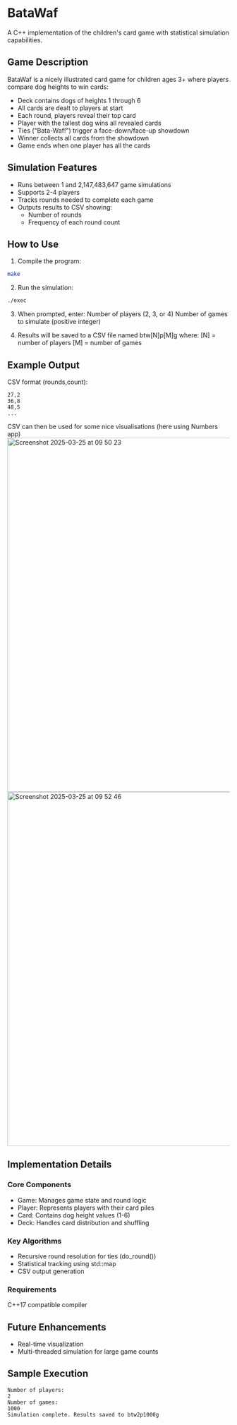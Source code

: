 # BataWaf
A C++ implementation of the children's card game with statistical simulation capabilities.

## Game Description
BataWaf is a nicely illustrated card game for children ages 3+ where players compare dog heights to win cards:

- Deck contains dogs of heights 1 through 6
- All cards are dealt to players at start
- Each round, players reveal their top card
- Player with the tallest dog wins all revealed cards
- Ties ("Bata-Waf!") trigger a face-down/face-up showdown
- Winner collects all cards from the showdown
- Game ends when one player has all the cards

## Simulation Features
- Runs between 1 and 2,147,483,647 game simulations
- Supports 2-4 players
- Tracks rounds needed to complete each game
- Outputs results to CSV showing:
  - Number of rounds
  - Frequency of each round count

## How to Use
1. Compile the program:

```bash
make
```

2. Run the simulation:

```bash
./exec
```

3. When prompted, enter:
Number of players (2, 3, or 4)
Number of games to simulate (positive integer)

4. Results will be saved to a CSV file named btw[N]p[M]g where:
[N] = number of players
[M] = number of games

## Example Output
CSV format (rounds,count):

```console
27,2
36,8
48,5
...
```
CSV can then be used for some nice visualisations (here using Numbers app)
<img width="803" alt="Screenshot 2025-03-25 at 09 50 23" src="https://github.com/user-attachments/assets/349c1255-2480-449e-a7d4-ecf6a8b77163" />
<img width="803" alt="Screenshot 2025-03-25 at 09 52 46" src="https://github.com/user-attachments/assets/0edb5790-df3f-4ed9-98c4-03d710e82c7c" />

## Implementation Details

### Core Components
- Game: Manages game state and round logic
- Player: Represents players with their card piles
- Card: Contains dog height values (1-6)
- Deck: Handles card distribution and shuffling

### Key Algorithms
- Recursive round resolution for ties (do_round())
- Statistical tracking using std::map
- CSV output generation

### Requirements
C++17 compatible compiler

## Future Enhancements
- Real-time visualization
- Multi-threaded simulation for large game counts

## Sample Execution
```console
Number of players:
2
Number of games:
1000
Simulation complete. Results saved to btw2p1000g
```

